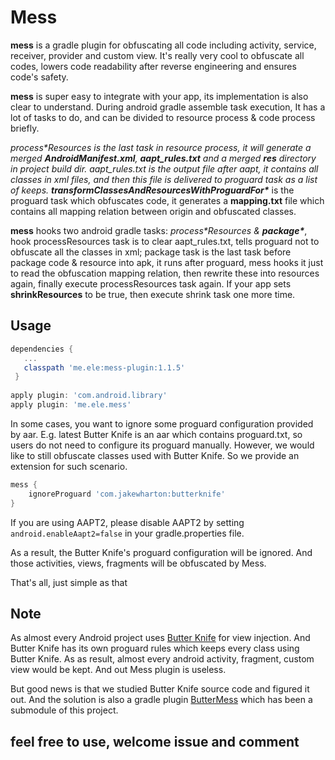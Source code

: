 # Mess


**mess** is a gradle plugin for obfuscating all code including activity, service, receiver, provider and custom view. It's really very cool to obfuscate all codes, lowers code readability after reverse engineering and ensures code's safety. 

**mess** is super easy to integrate with your app, its implementation is also clear to understand. During android gradle assemble task execution, It has a lot of tasks to do,  and can be divided to resource process & code process briefly.  

 **process\**Resources** is the last task in resource process, it will generate a merged **AndroidManifest.xml**,  **aapt_rules.txt**  and  a merged **res** directory in project build dir.  aapt_rules.txt is the output file after aapt, it contains all classes in xml files, and then this file is delivered to proguard task as a list of keeps. 
 **transformClassesAndResourcesWithProguardFor\**** is the proguard task which obfuscates code,  it generates a **mapping.txt** file which contains all mapping relation between origin and obfuscated classes. 
 
 **mess** hooks two android gradle tasks: **process\**Resources** & **package\****, hook processResources task is to clear aapt_rules.txt,  tells proguard not to obfuscate all the classes in xml;  package task is the last task before package code & resource into apk, it runs after proguard, mess hooks it just to read the obfuscation mapping relation, then rewrite these into resources again, finally execute processResources task again. If your app sets **shrinkResources** to be true, then execute shrink task one more time. 
 


## Usage

```groovy
dependencies {
   ...
   classpath 'me.ele:mess-plugin:1.1.5'
 }
  
apply plugin: 'com.android.library'
apply plugin: 'me.ele.mess'

```

In some cases, you want to ignore some proguard configuration provided by aar. E.g. latest Butter Knife is an aar which contains proguard.txt, so users do not need to configure its proguard manually.
However, we would like to still obfuscate classes used with Butter Knife. So we provide an extension for such scenario.

```groovy
mess {
    ignoreProguard 'com.jakewharton:butterknife'
}
```

If you are using AAPT2, please disable AAPT2 by setting `android.enableAapt2=false` in your gradle.properties file.

As a result, the Butter Knife's proguard configuration will be ignored. And those activities, views, fragments will be obfuscated by Mess.

That's all, just simple as that

## Note
As almost every Android project uses [Butter Knife](https://jakewharton.github.io/butterknife/) for view injection. And Butter Knife has its own proguard rules which keeps every class using Butter Knife. As as result, almost every android activity, fragment, custom view would be kept. And out Mess plugin is useless.

But good news is that we studied Butter Knife source code and figured it out. And the solution is also a gradle plugin [ButterMess](https://github.com/peacepassion/ButterMess) which has been a submodule of this project.

## feel free to use, welcome issue and comment



